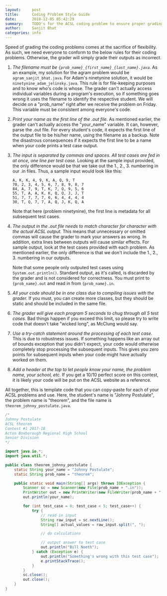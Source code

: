```yaml
---
layout:     post
title:      Coding Problem Style Guide
date:       2018-12-05 05:42:29
summary:    TODO's for the ACSL coding problem to ensure proper grading
author:     Sanjit Bhat
categories: info
---
```


Speed of grading the coding problems comes at the sacrifice
of flexibility. As such, we need everyone to conform to the below
rules for their coding problems. Otherwise, the grader
will simply grade their outputs as incorrect.

1. *The filename must be `{prob_name}_{first_name}_{last_name}.java`.*
 As an example, my solution for the agram problem would be
`agram_sanjit_bhat.java`. For Adam's ninetynine solution, it would
be `ninetynine_adam_jelinsky.java`. This rule is for file-keeping
purposes and to know who's code is whose. The grader can't
actually access individual variables during a program's execution,
so if something goes wrong it uses the filename to identify
the respective student. We will decide on a "prob_name" right
after we receive the problem on Friday. This variable
must be consistent among everyone's code.

2. *Print your name as the first line of the .out
file.* As mentioned earlier, the grader can't actually access
the "your_name" variable. It can, however, parse the .out
file. For every student's code, it expects the first line
of the output file to be his/her name, using the filename
as a backup. Note the disastrous consequences if it expects
the first line to be a name when your code prints a test
case output.

3. *The input is separated by commas and spaces.
All test cases are fed in at once, one line per test case.*
Looking at the sample input provided, the only difference
would be that we take out the 1., 2., 3. numbering in our .in
files. Thus, a sample input would look like this:
    ```
    A, K, K, 4, 9, K, A, Q, 9, T
    70, 2, 3, 4, 5, 6, 7, 8, 9, 8, 7
    84, A, 7, 9, T, K, 7, Q, 9, 5, 6
    55, T, A, A, K, K, Q, Q, J, J, T
    51, 7, 7, 7, 7, 6, 6, 4, 4, 4, 4
    30, T, Q, 7, 7, A, Q, J, K, Q, A
    ```
   Note that here (problem ninetynine), the first line is metadata for
all subsequent test cases.

4. *The output in the .out file needs to match character for character
with the actual ACSL output.* This means that unnecessary or
omitted commas will cause the grader to mark your answers as wrong.
In addition, extra lines between outputs will cause similar effects.
For sample output, look at the test cases provided with each problem.
As mentioned earlier, the only difference is that we don't
include the 1., 2., 3. numbering in our outputs.

   Note that some people only outputed test cases
using `System.out.println()`.
Standard output, as it's called, is discarded by the grader
and is not considered for correctness.
You must print to `{prob_name}.out` and read in
from `{prob_name}.in`.

5. *All your code should be in one class due to compiling issues
with the grader.* If you must, you can create more classes,
but they should be static and should be included in the same file.

6. *The grader will give each program 5 seconds to chug through
all 5 test cases.* Bad things happen if you exceed this limit,
so please try to write code that doesn't take "wicked long",
as McClung would say.

7. *Use a try-catch statement around the processing of each
test case.* This is due to robustness issues. If something
happens like an array out of bounds exception that you didn't
expect, your code would otherwise completely stop processing
the subsequent inputs. This gives you zero points for
subsequent inputs when your code might have actually worked
on them.

8. *Add a header at the top to let people know your name,
the problem name, your school, etc.* If you get a 10/10 perfect
score on this contest, it is likely your code will be
put on the ACSL website as a reference.

All together, this is template code that you can copy-paste for each
of your ACSL problems and use. Here, the student's name is "Johnny
Postulate", the problem name is "theorem", and the file name
is `theorem_johnny_postulate.java`.
```java
/*
Johnny Postulate
ACSL theorem
Contest #1 2017-18
Acton Boxborough Regional High School
Senior Division
*/

import java.io.*;
import java.util.*;

public class theorem_johnny_postulate {
    static String your_name = "Johnny Postulate";
    static String prob_name = "theorem";

    public static void main(String[] args) throws IOException {
        Scanner sc = new Scanner(new File(prob_name + ".in"));
        PrintWriter out = new PrintWriter(new FileWriter(prob_name + ".out"), true);
        out.println(your_name);

        for (int test_case = 0; test_case < 5; test_case++) {
            try {
                // read in input
                String raw_input = sc.nextLine();
                String[] actual_values = raw_input.split(", ");

                // do calculations

                // output answer to test case
                out.println("Bill Noeth");
            } catch (Exception e) {
                out.println("Something's wrong with this test case");
                e.printStackTrace();
            }
        }
        sc.close();
        out.close();
    }
}
```

